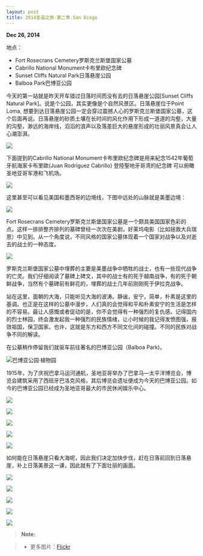 ```yaml
---
layout: post
title: 2014圣诞之旅·第二季.San Diego
---
```

**Dec 26, 2014**

地点：

- Fort Rosecrans Cemetery罗斯克兰斯堡国家公墓
- Cabrillo National Monument卡布里欧纪念碑
- Sunset Cliffs Natural Park日落悬崖公园
- Balboa Park巴博亚公园

今天的第一站就是昨天开车错过日落时间而没有去的日落悬崖公园[Sunset Cliffs Natural Park]。说是个公园，其实更像是个自然风景区。日落悬崖位于Point Loma, 想要到达日落悬崖公园一定会穿过震撼人心的罗斯克兰斯堡国家公墓，这个后面再说。日落悬崖的砂质土壤在长时间的风化作用下形成一道道的沟壑，大量的沟壑，渺远的海岸线，滔滔的浪声以及落差巨大的悬崖形成的壮丽风景真会让人心潮澎湃。

![](http://i.imgur.com/UusahOT.jpg)

下面提到的Cabrillo National Monument卡布里欧纪念碑是用来紀念1542年葡萄牙航海家卡布里歐(Juan Rodríguez Cabrillo) 登陸聖地牙哥湾的纪念碑 可以俯瞰圣地亚哥军港和飞机场。

![](http://i.imgur.com/w4zaCwa.jpg)

这里甚至可以看见美国和墨西哥的边境线，下图中远处的山脉就是美墨边境：

![](http://i.imgur.com/J4FFZGv.jpg)

Fort Rosecrans Cemetery罗斯克兰斯堡国家公墓是一个颇具美国国家色彩的点。这样一排排整齐排列的墓碑曾经一次次在美剧，好莱坞电影（比如拯救大兵瑞恩）中见到。从一个角度说，不同风格的国家公墓体现着一个国家对战争以及对逝去的战士的一种态度。

![](http://i.imgur.com/dhGFvNZ.jpg)

罗斯克兰斯堡国家公墓中埋葬的主要是美墨战争中牺牲的战士，也有一些现代战争的亡灵。我们仔细阅读了墓碑上碑文，其中的战士有的死于越南战争，有的死于朝鲜战争，当然有个墓碑前有鲜花的，埋葬的战士几年前刚刚死于伊拉克战争。

站在这里，面朝的大海，只能听见大海的波涛。静谧，安宁，简单，朴素是这里的基调。也正是在这样的公墓中漫步，人们真的会觉得和平和朴素安宁的生活是怎样的不容易。最让人感慨或者促动的是，你不会觉得有一种强烈的复仇感。记得国内的烈士林园，终会激发起我一种强烈的民族情绪，让小时候的我记得发愤图强，报效祖国，保卫国家。也许，这就是东方和西方不同文化间的碰撞。不同的民族对战争不同的解读。

在公墓稍作停留我们就驱车前往著名的巴博亚公园（Balboa Park)。

![巴博亚公园·植物园](http://i.imgur.com/4q6rgp9.jpg)

1915年，为了庆祝巴拿马运河通航，圣地亚哥举办了巴拿马—太平洋博览会，博览会建筑采用了西班牙巴洛克风格，其后博览会遗址便成为今天的巴博亚公园。如今的巴博亚公园已经成为圣地亚哥最大的市民休闲娱乐中心。

![](http://i.imgur.com/waFGfmJ.jpg)

![](http://i.imgur.com/gbCtmd1.jpg)

![](http://i.imgur.com/uXCJUyd.jpg)

![](http://i.imgur.com/coN9Qzw.jpg)

![](http://i.imgur.com/fQphio0.jpg)

如何能在日落悬崖只看大海呢，因此我们决定加快步伐，赶在日落前回到日落悬崖，补上日落美景这一课，因此就有了下面壮丽的画面。

![](http://i.imgur.com/48c2BNM.jpg)

![](http://i.imgur.com/QU2Pj90.jpg)

![](http://i.imgur.com/XXJ604G.jpg)

![](http://i.imgur.com/o3IoMgd.jpg)

![](http://i.imgur.com/YOxlz1a.jpg)

> **Note:**

> - 更多图片：[Flickr](https://www.flickr.com/photos/lszhou/sets)
